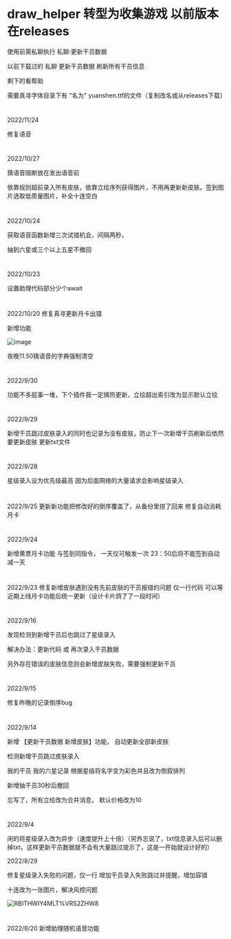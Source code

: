 
# draw_helper 转型为收集游戏 以前版本在releases
使用前需私聊执行   私聊:更新干员数据

以前下载过的 私聊 更新干员数据 刷新所有干员信息

剩下的看帮助

需要真寻字体目录下有  "名为" yuanshen.ttf的文件（复制改名或从releases下载）

#
2022/11/24

修复语音

#
2022/10/27

猜语音阻断放在发出语音前

依靠规则超前录入所有皮肤，依靠立绘序列获得图片，不用再更新新皮肤。签到图片选取低质量图片，补全十连空白
#
2022/10/24

获取语音函数新增三次试错机会，间隔两秒，

抽到六星或三个以上五星不撤回

#
2022/10/23

设置助理代码部分少个await


#
2022/10/20
修复真寻更新月卡出错

新增功能

![image](https://user-images.githubusercontent.com/94435821/196965135-713f9374-0a18-4f14-802b-7600a3070f93.png)

夜晚11.50猜语音的字典强制清空

#
2022/9/30

功能不多屁事一堆，下个插件我一定搞热更新，立绘超出索引改为显示默认立绘
#
2022/9/29

新增干员跳过皮肤录入的同时也记录为没有皮肤，防止下一次新增干员刷新后依然要更新皮肤 更新txt文件
#
2022/9/28

星级录入设为优先级最高
因为后面网络的大量请求会影响星级录入
#
2022/9/25
更新新功能把修改好的倒序覆盖了，从备份里捞了回来
修复自动消耗月卡

#

2022/9/24

新增黄票月卡功能
与签到同指令，
一天仅可触发一次
23：50后将不能签到自动减一天

#
2022/9/23
修复新增皮肤遇到没有先前皮肤的干员报错的问题
仅一行代码
可以等近期上线月卡功能后统一更新（设计卡片鸽了了一段时间）
#
2022/9/16

发现检测到新增干员后也跳过了星级录入

解决办法：更新代码 或 再次录入干员数据

另外存在错误的皮肤信息则会新增皮肤失败，需要强制更新干员
#
2022/9/15

修复昨晚的记录倒序bug

#
2022/9/14

新增 【更新干员数据 新增皮肤】功能， 自动更新全部新皮肤

检测新增干员跳过皮肤录入

我的干员 我的六星记录 根据星级将名字变为彩色并且改为倒叙排列

新增抽干员30秒后撤回

忘写了，所有立绘改为合并消息， 默认价格改为10


#
2022/9/4

闲的将星级录入改为异步（速度提升上十倍）（另外忘说了，txt信息录入后可以删掉txt，这样更新干员数据就不会有大量跳过提示了，这是一开始就设计好的）

2022/8/29

修复星级录入失败的问题，仅一行
增加干员录入失败跳过并提醒，增加容错

十连改为一张图片，解决风控问题

![RBITHWIY4MLT%VRS2`Z`HW8](https://user-images.githubusercontent.com/94435821/187234432-09b94c14-ee8f-4e4c-85c9-57f83eb57bd2.jpg)



#
2022/8/20
新增助理随机语音功能

